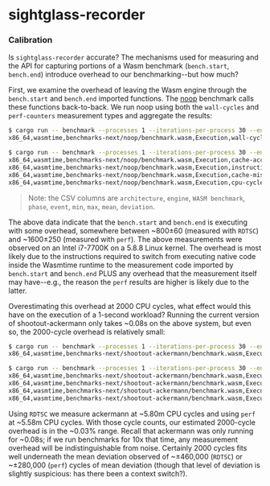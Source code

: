 sightglass-recorder
===================

### Calibration

Is `sightglass-recorder` accurate? The mechanisms used for measuring and the API for capturing
portions of a Wasm benchmark (`bench.start`, `bench.end`) introduce overhead to our
benchmarking--but how much?

First, we examine the overhead of leaving the Wasm engine through the `bench.start` and `bench.end`
imported functions. The [noop](../../benchmarks-next/noop) benchmark calls these functions
back-to-back. We run noop using both the `wall-cycles` and `perf-counters` measurement types and 
aggregate the results:

```bash
$ cargo run -- benchmark --processes 1 --iterations-per-process 30 --engine wasmtime --output-format csv benchmarks-next/noop/benchmark.wasm --measure wall-cycles | grep Execution | cargo run -- analyze --input-format csv --output-format csv
x86_64,wasmtime,benchmarks-next/noop/benchmark.wasm,Execution,wall-cycles,680,1062,808.2,61.506666666666675

$ cargo run -- benchmark --processes 1 --iterations-per-process 30 --engine wasmtime --output-format csv benchmarks-next/noop/benchmark.wasm --measure perf-counters | grep Execution | cargo run -- analyze --input-format csv --output-format csv
x86_64,wasmtime,benchmarks-next/noop/benchmark.wasm,Execution,cache-accesses,16,186,45.0,17.866666666666667
x86_64,wasmtime,benchmarks-next/noop/benchmark.wasm,Execution,instructions-retired,470,470,470.0,0.0
x86_64,wasmtime,benchmarks-next/noop/benchmark.wasm,Execution,cache-misses,0,4,1.8,1.1733333333333333
x86_64,wasmtime,benchmarks-next/noop/benchmark.wasm,Execution,cpu-cycles,1257,3184,1614.3666666666666,248.21555555555557
```

> Note: the CSV columns are `architecture`, `engine`, `WASM benchmark`, `phase`, `event`, `min`,
> `max`, `mean`, `deviation`.

The above data indicate that the `bench.start` and `bench.end` is executing with some overhead,
somewhere between ~800±60 (measured with `RDTSC`) and ~1600±250 (measured with `perf`). The above
measurements were observed on an Intel i7-7700K on a 5.8.8 Linux kernel. The overhead is most likely
due to the instructions required to switch from executing native code inside the Wasmtime runtime to
the measurement code imported by  `bench.start` and `bench.end` PLUS any overhead that the
measurement itself may have--e.g., the reason the `perf` results are higher is likely due to the
latter.

Overestimating this overhead at 2000 CPU cycles, what effect would this have on the execution of a
1-second workload? Running the current version of shootout-ackermann only takes ~0.08s on the above
system, but even so, the 2000-cycle overhead is relatively small:

```bash
$ cargo run -- benchmark --processes 1 --iterations-per-process 30 --engine wasmtime --output-format csv benchmarks-next/shootout-ackermann/benchmark.wasm --measure wall-cycles | grep Execution | cargo run -- analyze -i csv -o csv
x86_64,wasmtime,benchmarks-next/shootout-ackermann/benchmark.wasm,Execution,wall-cycles,5072731,6466552,5795681.366666666,463938.97333333344

$ cargo run -- benchmark --processes 1 --iterations-per-process 30 --engine wasmtime --output-format csv benchmarks-next/shootout-ackermann/benchmark.wasm --measure perf-counters | grep Execution | cargo run -- analyze -i csv -o csv
x86_64,wasmtime,benchmarks-next/shootout-ackermann/benchmark.wasm,Execution,cache-accesses,4020,16565,5107.066666666667,850.8933333333331
x86_64,wasmtime,benchmarks-next/shootout-ackermann/benchmark.wasm,Execution,cache-misses,73,1573,519.9666666666667,369.68888888888904
x86_64,wasmtime,benchmarks-next/shootout-ackermann/benchmark.wasm,Execution,cpu-cycles,5423074,9778831,5581209.3,279841.4466666665
x86_64,wasmtime,benchmarks-next/shootout-ackermann/benchmark.wasm,Execution,instructions-retired,17333381,17333382,17333381.2,0.31999999955296515

```

Using `RDTSC` we measure ackermann at ~5.80m CPU cycles and using `perf` at ~5.58m CPU cycles. With
those cycle counts, our estimated 2000-cycle overhead is in the ~0.03% range. Recall that ackermann
was only running for ~0.08s; if we run benchmarks for 10x that time, any measurement overhead will
be indistinguishable from noise. Certainly 2000 cycles fits well underneath the mean deviation
observed of ~±460,000 (`RDTSC`) or ~±280,000 (`perf`) cycles of mean deviation (though that level of
deviation is slightly suspicious: has there been a context switch?).
